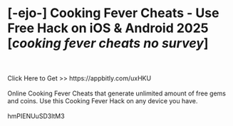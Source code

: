 # [-ejo-] Cooking Fever Cheats - Use Free Hack on iOS & Android 2025 [*cooking fever cheats no survey*]
<br>
<br>Click Here to Get >> https://appbitly.com/uxHKU

<br>
<br>Online Cooking Fever Cheats that generate unlimited amount of free gems and coins. Use this Cooking Fever Hack on any device you have.
<br>
<br>hmPIENUuSD3ltM3

